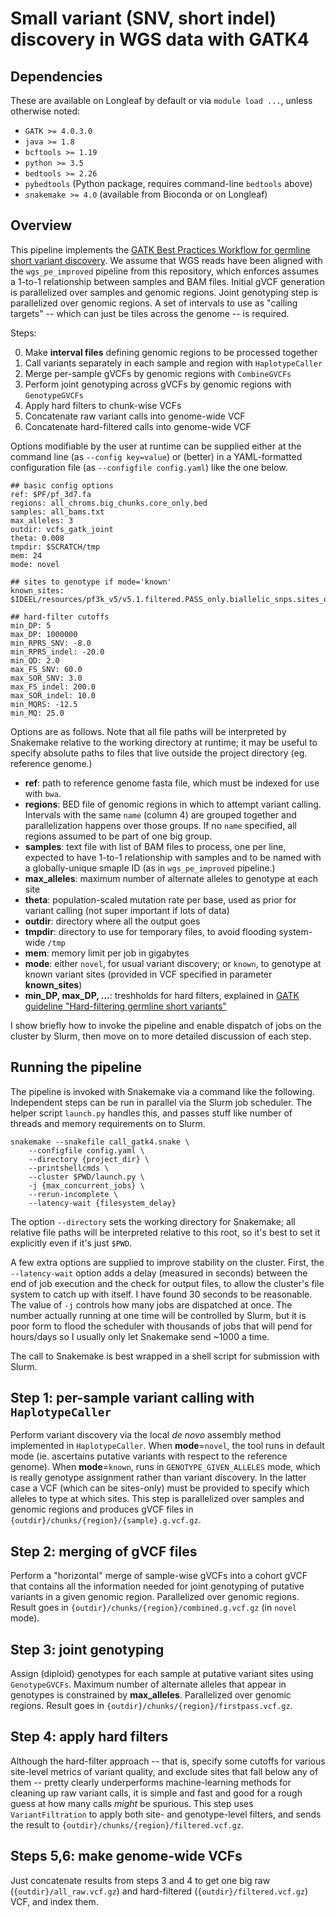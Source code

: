 # Small variant (SNV, short indel) discovery in WGS data with GATK4

## Dependencies

These are available on Longleaf by default or via `module load ...`, unless otherwise noted:

* `GATK >= 4.0.3.0`
* `java >= 1.8`
* `bcftools >= 1.19`
* `python >= 3.5`
* `bedtools >= 2.26`
* `pybedtools` (Python package, requires command-line `bedtools` above)
* `snakemake >= 4.0` (available from Bioconda or on Longleaf)

## Overview

This pipeline implements the [GATK Best Practices Workflow for germline short variant discovery](https://software.broadinstitute.org/gatk/best-practices/workflow?id=11145). We assume that WGS reads have been aligned with the `wgs_pe_improved` pipeline from this repository, which enforces assumes a 1-to-1 relationship between samples and BAM files. Initial gVCF generation is parallelized over samples and genomic regions. Joint genotyping step is parallelized over genomic regions. A set of intervals to use as "calling targets" -- which can just be tiles across the genome -- is required.

Steps:

0. Make **interval files** defining genomic regions to be processed together
1. Call variants separately in each sample and region with `HaplotypeCaller`
2. Merge per-sample gVCFs by genomic regions with `CombineGVCFs`
3. Perform joint genotyping across gVCFs by genomic regions with `GenotypeGVCFs`
4. Apply hard filters to chunk-wise VCFs
5. Concatenate raw variant calls into genome-wide VCF
6. Concatenate hard-filtered calls into genome-wide VCF

Options modifiable by the user at runtime can be supplied either at the command line (as `--config key=value`) or (better) in a YAML-formatted configuration file (as `--configfile config.yaml`) like the one below.

```
## basic config options
ref: $PF/pf_3d7.fa
regions: all_chroms.big_chunks.core_only.bed
samples: all_bams.txt
max_alleles: 3
outdir: vcfs_gatk_joint
theta: 0.008
tmpdir: $SCRATCH/tmp
mem: 24
mode: novel

## sites to genotype if mode='known'
known_sites: $IDEEL/resources/pf3k_v5/v5.1.filtered.PASS_only.biallelic_snps.sites_only.vcf.gz

## hard-filter cutoffs
min_DP: 5
max_DP: 1000000
min_RPRS_SNV: -8.0
min_RPRS_indel: -20.0
min_QD: 2.0
max_FS_SNV: 60.0
max_SOR_SNV: 3.0
max_FS_indel: 200.0
max_SOR_indel: 10.0
min_MQRS: -12.5
min_MQ: 25.0
```

Options are as follows. Note that all file paths will be interpreted by Snakemake relative to the working directory at runtime; it may be useful to specify absolute paths to files that live outside the project directory (eg. reference genome.)

* **ref**: path to reference genome fasta file, which must be indexed for use with `bwa`.
* **regions**: BED file of genomic regions in which to attempt variant calling. Intervals with the same `name` (column 4) are grouped together and parallelization happens over those groups. If no `name` specified, all regions assumed to be part of one big group.
* **samples**: text file with list of BAM files to process, one per line, expected to have 1-to-1 relationship with samples and to be named with a globally-unique smaple ID (as in `wgs_pe_improved` pipeline.)
* **max_alleles**: maximum number of alternate alleles to genotype at each site
* **theta**: population-scaled mutation rate per base, used as prior for variant calling (not super important if lots of data)
* **outdir**: directory where all the output goes
* **tmpdir**: directory to use for temporary files, to avoid flooding system-wide `/tmp`
* **mem**: memory limit per job in gigabytes
* **mode**: either `novel`, for usual variant discovery; or `known`, to genotype at known variant sites (provided in VCF specified in parameter **known_sites**)
* **min_DP, max_DP, ...**: treshholds for hard filters, explained in [GATK guideline "Hard-filtering germline short variants"](https://software.broadinstitute.org/gatk/documentation/article?id=11069)

I show briefly how to invoke the pipeline and enable dispatch of jobs on the cluster by Slurm, then move on to more detailed discussion of each step.

## Running the pipeline
The pipeline is invoked with Snakemake via a command like the following. Independent steps can be run in parallel via the Slurm job scheduler. The helper script `launch.py` handles this, and passes stuff like number of threads and memory requirements on to Slurm.

```
snakemake --snakefile call_gatk4.snake \
	--configfile config.yaml \
	--directory {project_dir} \
	--printshellcmds \
	--cluster $PWD/launch.py \
	-j {max_concurrent_jobs} \
	--rerun-incomplete \
	--latency-wait {filesystem_delay}
```

The option `--directory` sets the working directory for Snakemake; all relative file paths will be interpreted relative to this root, so it's best to set it explicitly even if it's just `$PWD`.

A few extra options are supplied to improve stability on the cluster. First, the `--latency-wait` option adds a delay (measured in seconds) between the end of job execution and the check for output files, to allow the cluster's file system to catch up with itself. I have found 30 seconds to be reasonable. The value of `-j` controls how many jobs are dispatched at once. The number actually running at one time will be controlled by Slurm, but it is poor form to flood the scheduler with thousands of jobs that will pend for hours/days so I usually only let Snakemake send ~1000 a time.

The call to Snakemake is best wrapped in a shell script for submission with Slurm.

## Step 1: per-sample variant calling with `HaplotypeCaller`

Perform variant discovery via the local _de novo_ assembly method implemented in `HaplotypeCaller`. When **mode**=`novel`, the tool runs in default mode (ie. ascertains putative variants with respect to the reference genome). When **mode**=`known`, runs in `GENOTYPE_GIVEN_ALLELES` mode, which is really genotype assignment rather than variant discovery. In the latter case a VCF (which can be sites-only) must be provided to specify which alleles to type at which sites. This step is parallelized over samples and genomic regions and produces gVCF files in `{outdir}/chunks/{region}/{sample}.g.vcf.gz`.

## Step 2: merging of gVCF files

Perform a "horizontal" merge of sample-wise gVCFs into a cohort gVCF that contains all the information needed for joint genotyping of putative variants in a given genomic region. Parallelized over genomic regions. Result goes in `{outdir}/chunks/{region}/combined.g.vcf.gz` (in `novel` mode).

## Step 3: joint genotyping

Assign (diploid) genotypes for each sample at putative variant sites using `GenotypeGVCFs`. Maximum number of alternate alleles that appear in genotypes is constrained by **max_alleles**. Parallelized over genomic regions. Result goes in `{outdir}/chunks/{region}/firstpass.vcf.gz`.

## Step 4: apply hard filters

Although the hard-filter approach -- that is, specify some cutoffs for various site-level metrics of variant quality, and exclude sites that fall below any of them -- pretty clearly underperforms machine-learning methods for cleaning up raw variant calls, it is simple and fast and good for a rough guess at how many calls _might_ be spurious. This step uses `VariantFiltration` to apply both site- and genotype-level filters, and sends the result to `{outdir}/chunks/{region}/filtered.vcf.gz`.

## Steps 5,6: make genome-wide VCFs

Just concatenate results from steps 3 and 4 to get one big raw (`{outdir}/all_raw.vcf.gz`) and hard-filtered (`{outdir}/filtered.vcf.gz`) VCF, and index them.
